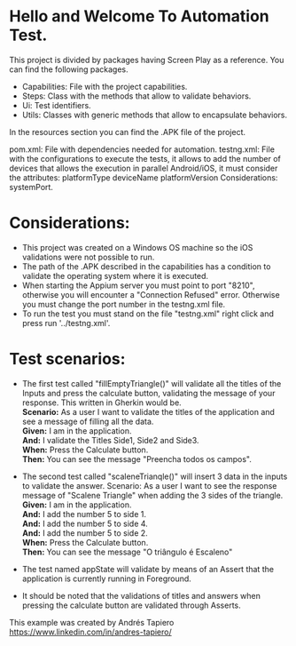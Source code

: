 # Hello and Welcome To Automation Test.

This project is divided by packages having Screen Play as a reference.  You can find the following packages.

* Capabilities: File with the project capabilities.
* Steps: Class with the methods that allow to validate behaviors.
* Ui: Test identifiers.
* Utils: Classes with generic methods that allow to encapsulate behaviors.

In the resources section you can find the .APK file of the project.

pom.xml: File with dependencies needed for automation.
testng.xml: File with the configurations to execute the tests, it allows to add the number of devices that allows the execution in parallel Android/iOS, it must consider the attributes:
 platformType
deviceName
platformVersion
Considerations:
systemPort.

# Considerations:
* This project was created on a Windows OS machine so the iOS validations were not possible to run.
* The path of the .APK described in the capabilities has a condition to validate the operating system where it is executed.
* When starting the Appium server you must point to port "8210", otherwise you will encounter a "Connection Refused" error. Otherwise you must change the port number in the testng.xml file.
* To run the test you must stand on the file "testng.xml" right click and press run '../testng.xml'.

# Test scenarios:

* The first test called "fillEmptyTriangle()" will validate all the titles of the Inputs and press the calculate button, validating the message of your response.
This written in Gherkin would be. <br>
**Scenario:** As a user I want to validate the titles of the application and see a message of filling all the data. <br>
**Given:** I am in the application. <br>
**And:** I validate the Titles Side1, Side2 and Side3. <br>
**When:** Press the Calculate button. <br>
**Then:** You can see the message "Preencha todos os campos". <br>

* The second test called "scaleneTrianqle()" will insert 3 data in the inputs to validate the answer.
Scenario: As a user I want to see the response message of "Scalene Triangle" when adding the 3 sides of the triangle.<br> 
**Given:** I am in the application. <br>
**And:** I add the number 5 to side 1.<br>
**And:** I add the number 5 to side 4.<br>
**And:** I add the number 5 to side 2.<br>
**When:** Press the Calculate button.<br>
**Then:** You can see the message "O triângulo é Escaleno"<br>


* The test named appState will validate by means of an Assert that the application is currently running in Foreground.
* It should be noted that the validations of titles and answers when pressing the calculate button are validated through Asserts.

This example was created by Andrés Tapiero https://www.linkedin.com/in/andres-tapiero/
